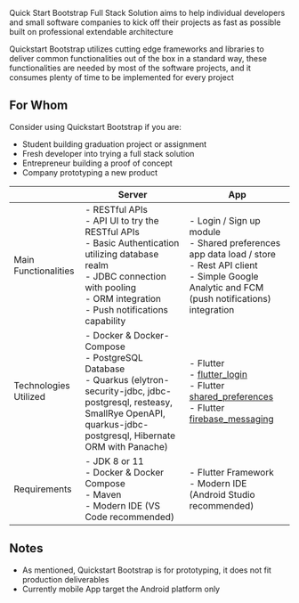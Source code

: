 Quick Start Bootstrap Full Stack Solution aims to help individual developers and small software companies to kick off their projects as fast as possible built on professional extendable architecture

Quickstart Bootstrap utilizes cutting edge frameworks and libraries to deliver common functionalities out of the box in a standard way, these functionalities are needed by most of the software projects, and it consumes plenty of time to be implemented for every project

## For Whom
Consider using Quickstart Bootstrap if you are:
- Student building graduation project or assignment
- Fresh developer into trying a full stack solution
- Entrepreneur building a proof of concept
- Company prototyping a new product

| |Server|App|
| ------------ | ------------ | ------------ |
|Main Functionalities|- RESTful APIs <br> - API UI to try the RESTful APIs<br>- Basic Authentication utilizing database realm<br>- JDBC connection with pooling<br>- ORM integration<br>- Push notifications capability| - Login / Sign up module<br>- Shared preferences app data load / store<br>- Rest API client<br>- Simple Google Analytic and FCM (push notifications) integration|
|Technologies Utilized|- Docker & Docker-Compose<br>- PostgreSQL Database<br>- Quarkus (elytron-security-jdbc, jdbc-postgresql, resteasy, SmallRye OpenAPI, quarkus-jdbc-postgresql, Hibernate ORM with Panache)|- Flutter<br>- [flutter_login](https://pub.dev/packages/flutter_login "flutter_login")<br>- Flutter [shared_preferences](https://pub.dev/packages/shared_preferences/ "shared_preferences")<br>- Flutter [firebase_messaging](https://pub.dev/packages/firebase_messaging "firebase_messaging")|
|Requirements|- JDK 8 or 11<br>- Docker & Docker Compose<br>- Maven<br>- Modern IDE (VS Code recommended) |- Flutter Framework<br>- Modern IDE (Android Studio recommended) |

## Notes
- As mentioned, Quickstart Bootstrap is for prototyping, it does not fit production deliverables
- Currently mobile App target the Android platform only
